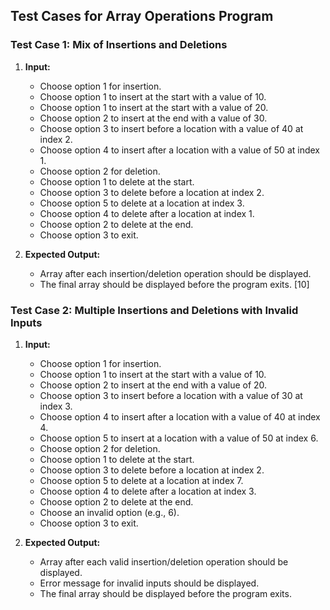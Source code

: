 ## Test Cases for Array Operations Program

### Test Case 1: Mix of Insertions and Deletions

1. **Input:**
   - Choose option 1 for insertion.
   - Choose option 1 to insert at the start with a value of 10.
   - Choose option 1 to insert at the start with a value of 20.
   - Choose option 2 to insert at the end with a value of 30.
   - Choose option 3 to insert before a location with a value of 40 at index 2.
   - Choose option 4 to insert after a location with a value of 50 at index 1.
   - Choose option 2 for deletion.
   - Choose option 1 to delete at the start.
   - Choose option 3 to delete before a location at index 2.
   - Choose option 5 to delete at a location at index 3.
   - Choose option 4 to delete after a location at index 1.
   - Choose option 2 to delete at the end.
   - Choose option 3 to exit.

2. **Expected Output:**
   - Array after each insertion/deletion operation should be displayed.
   - The final array should be displayed before the program exits. [10]

### Test Case 2: Multiple Insertions and Deletions with Invalid Inputs

1. **Input:**
   - Choose option 1 for insertion.
   - Choose option 1 to insert at the start with a value of 10.
   - Choose option 2 to insert at the end with a value of 20.
   - Choose option 3 to insert before a location with a value of 30 at index 3.
   - Choose option 4 to insert after a location with a value of 40 at index 4.
   - Choose option 5 to insert at a location with a value of 50 at index 6.
   - Choose option 2 for deletion.
   - Choose option 1 to delete at the start.
   - Choose option 3 to delete before a location at index 2.
   - Choose option 5 to delete at a location at index 7.
   - Choose option 4 to delete after a location at index 3.
   - Choose option 2 to delete at the end.
   - Choose an invalid option (e.g., 6).
   - Choose option 3 to exit.

2. **Expected Output:**
   - Array after each valid insertion/deletion operation should be displayed.
   - Error message for invalid inputs should be displayed.
   - The final array should be displayed before the program exits.
